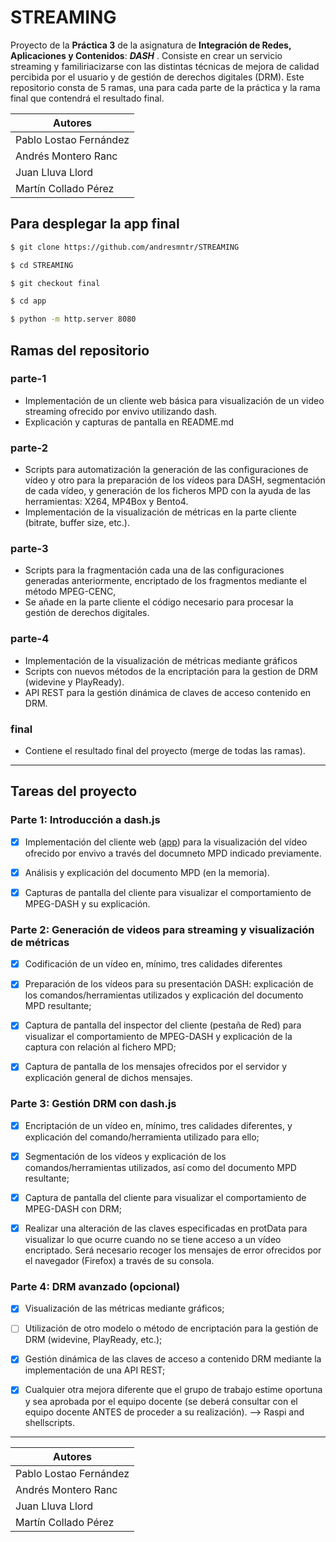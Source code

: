 #  STREAMING


Proyecto de la **Práctica 3** de la asignatura de **Integración de Redes, Aplicaciones y Contenidos**: ***DASH*** . Consiste en crear un servicio streaming y familiriacizarse con las distintas técnicas de mejora de calidad percibida por el usuario y de gestión de derechos digitales (DRM). Este repositorio consta de 5 ramas, una para cada parte de la práctica y la rama final que contendrá el resultado final.

<div align="center">

| **Autores** |
|-------------|
| Pablo Lostao Fernández |
| Andrés Montero Ranc |
| Juan Lluva Llord |
| Martín Collado Pérez |

</div>


##  Para desplegar la app final

  

```sh
$ git clone https://github.com/andresmntr/STREAMING

$ cd STREAMING

$ git checkout final

$ cd app

$ python -m http.server 8080
```

##  Ramas del repositorio

###  parte-1
* Implementación de un cliente web básica para visualización de un video streaming ofrecido por envivo utilizando dash.
* Explicación y capturas de pantalla en README.md
  
###  parte-2
* Scripts para automatización la generación de las configuraciones de vídeo y otro para la preparación de los vídeos para DASH, segmentación de cada vídeo, y generación de los ficheros MPD con la ayuda de las herramientas: X264, MP4Box y Bento4.
* Implementación de la visualización de métricas en la parte cliente (bitrate, buffer size, etc.).
  
###  parte-3
* Scripts para la fragmentación cada una de las configuraciones generadas anteriormente, encriptado de los fragmentos mediante el método MPEG-CENC, 
* Se añade en la parte cliente el código necesario para procesar la gestión de derechos digitales.

###  parte-4
* Implementación de la visualización de métricas mediante gráficos
* Scripts con nuevos métodos de la encriptación para la gestion de DRM (widevine y PlayReady).
* API REST para la gestión dinámica de claves de acceso contenido en DRM.

###  final
* Contiene el resultado final del proyecto (merge de todas las ramas).

---
  
##  Tareas del proyecto

###  Parte 1: Introducción a dash.js

  

-  [x] Implementación del cliente web ([app](https://github.com/andresmntr/STREAMING/tree/parte-1/app)) para la visualización del vídeo ofrecido por envivo a través del documneto MPD indicado previamente.

-  [x] Análisis y explicación del documento MPD (en la memoria).

-  [x] Capturas de pantalla del cliente para visualizar el comportamiento de MPEG-DASH y su explicación.

  

###  Parte 2: Generación de videos para streaming y visualización de métricas

  

- [x] Codificación de un vídeo en, mínimo, tres calidades diferentes

- [x] Preparación de los vídeos para su presentación DASH: explicación de los comandos/herramientas utilizados y explicación del documento MPD resultante;

- [x] Captura de pantalla del inspector del cliente (pestaña de Red) para visualizar el comportamiento de MPEG-DASH y explicación de la captura con relación al fichero MPD;

- [x] Captura de pantalla de los mensajes ofrecidos por el servidor y explicación general de dichos mensajes.

  

###  Parte 3: Gestión DRM con dash.js

  

- [x] Encriptación de un vídeo en, mínimo, tres calidades diferentes, y explicación del comando/herramienta utilizado para ello;

- [x] Segmentación de los vídeos y explicación de los comandos/herramientas utilizados, así como del documento MPD resultante;

- [x] Captura de pantalla del cliente para visualizar el comportamiento de MPEG-DASH con DRM;

- [x] Realizar una alteración de las claves especificadas en protData para visualizar lo que ocurre cuando no se tiene acceso a un vídeo encriptado. Será necesario recoger los mensajes de error ofrecidos por el navegador (Firefox) a través de su consola.

  

###  Parte 4: DRM avanzado (opcional)

  

- [x] Visualización de las métricas mediante gráficos;

- [ ] Utilización de otro modelo o método de encriptación para la gestión de DRM (widevine, PlayReady, etc.);

- [x] Gestión dinámica de las claves de acceso a contenido DRM mediante la implementación de una API REST;

- [x] Cualquier otra mejora diferente que el grupo de trabajo estime oportuna y sea aprobada por el equipo docente (se deberá consultar con el equipo docente ANTES de proceder a su realización). --> Raspi and shellscripts.

---
<center>

| **Autores** |
|-------------|
| Pablo Lostao Fernández |
| Andrés Montero Ranc |
| Juan Lluva Llord |
| Martín Collado Pérez |

</center>
